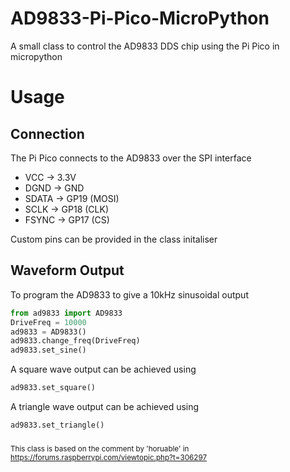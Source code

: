 # AD9833-Pi-Pico-MicroPython

A small class to control the AD9833 DDS chip using the Pi Pico in micropython

# Usage 
## Connection
The Pi Pico connects to the AD9833 over the SPI interface
* VCC -> 3.3V
* DGND -> GND
* SDATA -> GP19 (MOSI)
* SCLK -> GP18 (CLK)
* FSYNC -> GP17 (CS)
 
Custom pins can be provided in the class initaliser

## Waveform Output
To program the AD9833 to give a 10kHz sinusoidal output

```Python
from ad9833 import AD9833
DriveFreq = 10000
ad9833 = AD9833()
ad9833.change_freq(DriveFreq)
ad9833.set_sine()
```

A square wave output can be achieved using

```Python
ad9833.set_square()
```

A triangle wave output can be achieved using 

```Python
ad9833.set_triangle()
```

### 
<sup>This class is based on the comment by 'horuable' in https://forums.raspberrypi.com/viewtopic.php?t=306297<sup>